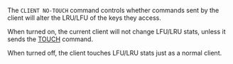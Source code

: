 The `CLIENT NO-TOUCH` command controls whether commands sent by the client will alter the LRU/LFU of the keys they access.

When turned on, the current client will not change LFU/LRU stats, unless it sends the [TOUCH](touch.md) command.

When turned off, the client touches LFU/LRU stats just as a normal client.
